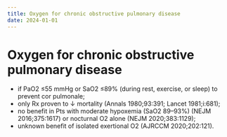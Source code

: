 ```yaml
---
title: Oxygen for chronic obstructive pulmonary disease
date: 2024-01-01
---
```

# Oxygen for chronic obstructive pulmonary disease

* if PaO2 ≤55 mmHg or SaO2 ≤89% (during rest, exercise, or sleep) to prevent cor pulmonale;
* only Rx proven to ↓ mortality (Annals 1980;93:391; Lancet 1981;i:681);
* no benefit in Pts with moderate hypoxemia (SaO2 89–93%) (NEJM 2016;375:1617) or nocturnal O2 alone (NEJM 2020;383:1129);
* unknown benefit of isolated exertional O2 (AJRCCM 2020;202:121).
